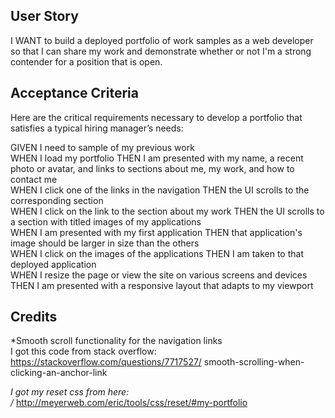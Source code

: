 ## User Story

I WANT to build a deployed portfolio of work samples as a web developer so that I can share my work and demonstrate whether or not I'm a strong contender for a position that is open.

## Acceptance Criteria

Here are the critical requirements necessary to develop a portfolio that satisfies a typical hiring manager’s needs:<br>

GIVEN I need to sample of my previous work<br>
WHEN I load my portfolio
THEN I am presented with my name, a recent photo or avatar, and links to sections about me, my work, and how to contact me<br>
WHEN I click one of the links in the navigation
THEN the UI scrolls to the corresponding section<br>
WHEN I click on the link to the section about my work
THEN the UI scrolls to a section with titled images of my applications<br>
WHEN I am presented with my first application
THEN that application's image should be larger in size than the others<br>
WHEN I click on the images of the applications
THEN I am taken to that deployed application<br>
WHEN I resize the page or view the site on various screens and devices
THEN I am presented with a responsive layout that adapts to my viewport

## Credits

*Smooth scroll functionality for the navigation links<br>
I got this code from stack overflow: https://stackoverflow.com/questions/7717527/
smooth-scrolling-when-clicking-an-anchor-link<br>

*I got my reset css from here:<br>
/* http://meyerweb.com/eric/tools/css/reset/#my-portfolio
